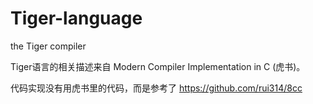 # Tiger-language

the Tiger compiler

Tiger语言的相关描述来自 Modern Compiler Implementation in C (虎书)。

代码实现没有用虎书里的代码，而是参考了 https://github.com/rui314/8cc


